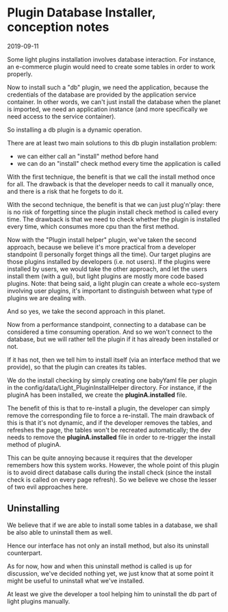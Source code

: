 Plugin Database Installer, conception notes
=====================
2019-09-11



Some light plugins installation involves database interaction.
For instance, an e-commerce plugin would need to create some tables in order to work properly.


Now to install such a "db" plugin, we need the application, because the credentials of the database are
provided by the application service container. In other words, we can't just install the database when the planet is imported,
we need an application instance (and more specifically we need access to the service container).

So installing a db plugin is a dynamic operation.


There are at least two main solutions to this db plugin installation problem:

- we can either call an "install" method before hand  
- we can do an "install" check method every time the application is called


With the first technique, the benefit is that we call the install method once for all.
The drawback is that the developer needs to call it manually once, and there is a risk that he forgets to do it.

With the second technique, the benefit is that we can just plug'n'play: there is no risk of forgetting since the plugin
install check method is called every time.
The drawback is that we need to check whether the plugin is installed every time, which consumes more cpu than the first method.  



Now with the "Plugin install helper" plugin, we've taken the second approach, because we believe it's more practical from
a developer standpoint (I personally forget things all the time).
Our target plugins are those plugins installed by developers (i.e. not users).
If the plugins were installed by users, we would take the other approach, and let the users install them (with a gui),
but light plugins are mostly more code based plugins.
Note: that being said, a light plugin can create a whole eco-system involving user plugins, it's important to distinguish
between what type of plugins we are dealing with.

And so yes, we take the second approach in this planet.

Now from a performance standpoint, connecting to a database can be considered a time consuming operation.
And so we won't connect to the database, but we will rather tell the plugin if it has already been installed or not.

If it has not, then we tell him to install itself (via an interface method that we provide), so that the plugin can creates its tables.

We do the install checking by simply creating one babyYaml file per plugin in the config/data/Light_PluginInstallHelper directory.
For instance, if the pluginA has been installed, we create the **pluginA.installed** file.

The benefit of this is that to re-install a plugin, the developer can simply remove the corresponding file to force a re-install.
The main drawback of this is that it's not dynamic, and if the developer removes the tables, and refreshes the page, the tables
won't be recreated automatically; the dev needs to remove the **pluginA.installed** file in order to re-trigger the install
method of pluginA. 

This can be quite annoying because it requires that the developer remembers how this system works.
However, the whole point of this plugin is to avoid direct database calls during the install check (since the install check is called
on every page refresh). So we believe we chose the lesser of two evil approaches here. 
 



Uninstalling
-------------

We believe that if we are able to install some tables in a database, we shall be also able to uninstall them as well.

Hence our interface has not only an install method, but also its uninstall counterpart.

As for now, how and when this uninstall method is called is up for discussion, we've decided nothing yet,
we just know that at some point it might be useful to uninstall what we've installed.

At least we give the developer a tool helping him to uninstall the db part of light plugins manually.  






